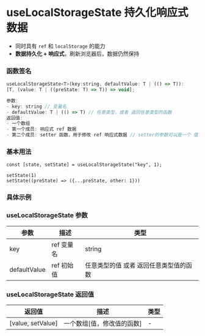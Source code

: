 # useLocalStorageState 持久化响应式数据

- 同时具有 `ref` 和 `localStorage` 的能力
- **数据持久化 + 响应式**，刷新浏览器后，数据仍然保持

### 函数签名

```javascript
useLocalStorageState<T>(key:string, defaultValue: T | (() => T)):
[T, (value: T | ((preState: T) => T)) => void];

参数:
- key: string // 变量名
- defaultValue: T | (() => T) // 任意类型，或者 返回任意类型的函数
返回值:
- 一个数组
- 第一个成员: 响应式 ref 数据
- 第二个成员: setter 函数，用于修改 ref 响应式数据 // setter的参数可以是一个 值 或 函数
```

### 基本用法

```
const [state, setState] = useLocalStorageState("key", 1);

setState(1)
setState((preState) => ({...preState, other: 1}))
```

### 具体示例

<UseLocalStorageState />

### useLocalStorageState 参数

| 参数         | 描述       | 类型                                   |
| ------------ | ---------- | -------------------------------------- |
| key          | ref 变量名 | string                                 |
| defaultValue | ref 初始值 | 任意类型的值 或者 返回任意类型值的函数 |

### useLocalStorageState 返回值

| 返回值            | 描述                       | 类型 |
| ----------------- | -------------------------- | ---- |
| [value, setValue] | 一个数组[值，修改值的函数] | -    |
